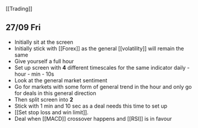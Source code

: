 [[Trading]]
## 27/09 Fri
- Initially sit at the screen
- Initially stick with [[Forex]] as the general [[volatility]] will remain the same 
- Give yourself a full hour
- Set up screen with **4** different timescales for the same indicator daily - hour - min - 10s
- Look at the general market sentiment
- Go for markets with some form of general trend in the hour and only go for deals in this general direction
- Then split screen into **2**
- Stick with 1 min and 10 sec as a deal needs this time to set up
- [[Set stop loss and win limit]]. 
- Deal when [[MACD]] crossover happens and [[RSI]] is in favour
